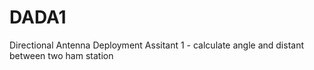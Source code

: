 # DADA1
Directional Antenna Deployment Assitant 1 - calculate angle and distant between two ham station
